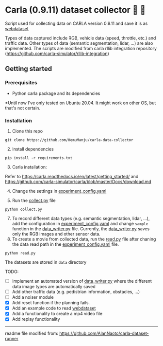 # Carla (0.9.11) dataset collector :car: :floppy_disk:

Script used for collecting data on CARLA version 0.9.11 and save it is as [webdataset](https://github.com/webdataset/webdataset)

Types of data captured include RGB, vehicle data (speed, throttle, etc.) and traffic data. Other types of data (semantic segmentation, lidar, ...) are also implemented. The scripts are modified from carla rllib integration repository (https://github.com/carla-simulator/rllib-integration)


## Getting started
### Prerequisites
* Python carla package and its dependencies

\*Until now I've only tested on Ubuntu 20.04. It might work on other OS, but that's not certain.

### Installation
1. Clone this repo
```
git clone https://github.com/HemuManju/carla-data-collector
```
2. Install dependencies
```
pip install -r requirements.txt
```
3. Carla installation:

Refer to https://carla.readthedocs.io/en/latest/getting_started/ and https://github.com/carla-simulator/carla/blob/master/Docs/download.md

4. Change the settings in [experiment_config.yaml](experiment_config.yaml)


5. Run the [collect.py](collect.py) file
```
python collect.py
```
7. To record different data types (e.g. semantic segmentation, lidar, ...), add the configuration in [experiment_config.yaml](experiment_config.yaml) and change ```sample``` function in the [data_writer.py](data_writer.py) file. Currently, the [data_writer.py](data_writer.py) saves only the RGB images and other sensor data.
8. To create a movie from collected data, run the [read.py](read.py) file after chaning the data read path in the [experiment_config.yaml](experiment_config.yaml) file.

```
python read.py
```

The datasets are stored in ```data``` directory

TODO:
- [ ] Implement an automated version of [data_writer.py](data_writer.py) where the different data image types are automatically saved
- [ ] Add other traffic data (e.g. pedistrian information, obstacles, ...)
- [ ] Add a noiser module
- [x] Add reset function if the planning fails.
- [x] Add an example code to read [webdataset](https://github.com/webdataset/webdataset)
- [x] Add a functionality to create a mp4 video file
- [x] Add replay functionality
- - - -

readme file modified from: https://github.com/AlanNaoto/carla-dataset-runner
